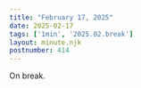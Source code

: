 ```yaml
---
title: "February 17, 2025"
date: 2025-02-17
tags: ['1min', '2025.02.break']
layout: minute.njk
postnumber: 414
---
```

On break.